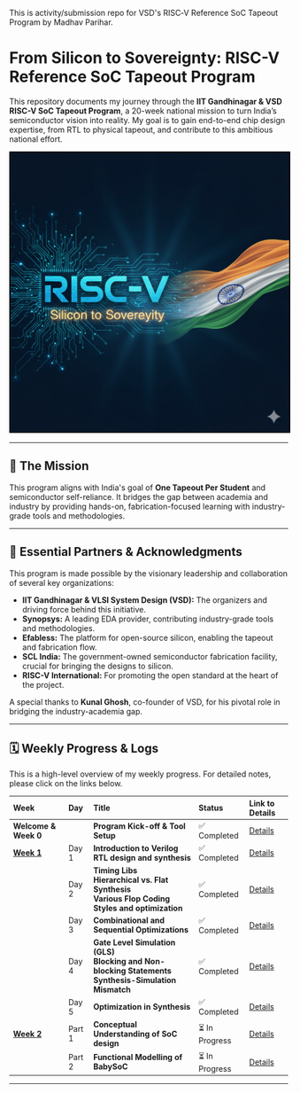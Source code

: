 
This is activity/submission repo for VSD's RISC‑V Reference SoC Tapeout Program by Madhav Parihar.

# From Silicon to Sovereignty: RISC-V Reference SoC Tapeout Program

This repository documents my journey through the **IIT Gandhinagar & VSD RISC-V SoC Tapeout Program**, a 20-week national mission to turn India’s semiconductor vision into reality. My goal is to gain end-to-end chip design expertise, from RTL to physical tapeout, and contribute to this ambitious national effort.

<p align="center">
  <img src="/Week_0/W0_images/Mission_RISCV_India.png" alt="SoC Design Flow" width="600" style="border:2px solid black;"/>
</p>

---

## 🚀 The Mission

This program aligns with India's goal of **One Tapeout Per Student** and semiconductor self-reliance. It bridges the gap between academia and industry by providing hands-on, fabrication-focused learning with industry-grade tools and methodologies.

---

## 🙏 Essential Partners & Acknowledgments

This program is made possible by the visionary leadership and collaboration of several key organizations:

* **IIT Gandhinagar & VLSI System Design (VSD):** The organizers and driving force behind this initiative.
* **Synopsys:** A leading EDA provider, contributing industry-grade tools and methodologies.
* **Efabless:** The platform for open-source silicon, enabling the tapeout and fabrication flow.
* **SCL India:** The government-owned semiconductor fabrication facility, crucial for bringing the designs to silicon.
* **RISC-V International:** For promoting the open standard at the heart of the project.

A special thanks to **Kunal Ghosh**, co-founder of VSD, for his pivotal role in bridging the industry-academia gap.

---

## 🗓️ Weekly Progress & Logs

This is a high-level overview of my weekly progress. For detailed notes, please click on the links below.

| Week | Day | Title | Status | Link to Details |
| :--- | :--- | :--- | :--- | :--- |
| **Welcome & Week 0** | |**Program Kick-off & Tool Setup** | ✅ Completed | [Details](https://github.com/NeoSemiDen/MP-VSD-RV-SoC-TO-P/blob/main/Week_0/Week_0_readme.md) |
|[**Week 1**](https://github.com/NeoSemiDen/MP-VSD-RV-SoC-TO-P/blob/main/Week_1/Week_1_readme.md)| Day 1 |**Introduction to Verilog RTL design and synthesis**|✅ Completed|[Details](https://github.com/NeoSemiDen/MP-VSD-RV-SoC-TO-P/blob/main/Week_1/Day_1/W1_D1_readme.md)|
|| Day 2 | **Timing Libs** <br> **Hierarchical vs. Flat Synthesis** <br> **Various Flop Coding Styles and optimization** |✅ Completed|[Details](https://github.com/NeoSemiDen/MP-VSD-RV-SoC-TO-P/blob/main/Week_1/Day_2/W1_D2_readme.md)|
|| Day 3 |**Combinational and Sequential Optimizations**|✅ Completed|[Details](https://github.com/NeoSemiDen/MP-VSD-RV-SoC-TO-P/blob/main/Week_1/Day_3/W1_D3_readme.md)|
|| Day 4 |**Gate Level Simulation (GLS)** <br> **Blocking and Non-blocking Statements** <br> **Synthesis-Simulation Mismatch**|✅ Completed|[Details](https://github.com/NeoSemiDen/MP-VSD-RV-SoC-TO-P/blob/main/Week_1/Day_4/W1_D4_readme.md)|
|| Day 5 |**Optimization in Synthesis**|✅ Completed|[Details](https://github.com/NeoSemiDen/MP-VSD-RV-SoC-TO-P/blob/main/Week_1/Day_5/W1_D5_readme.md)|
| [**Week 2**](./Week_2/Week_2_readme.md) | Part 1| **Conceptual Understanding of SoC design** |⏳ In Progress|[Details](./Week_2/W2_P1.md)|
| | Part 2| **Functional Modelling of BabySoC** |⏳ In Progress|[Details](./Week_2/W2_P2.md)|

---

